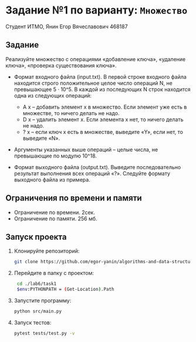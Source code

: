 # Задание №1 по варианту: `Множество`
Студент ИТМО, Янин Егор Вячеславович  468187

## Задание 

Реализуйте множество с операциями «добавление ключа», «удаление ключа»,
«проверка существования ключа».

* Формат входного файла (input.txt). В первой строке входного файла находится строго положительное целое число операций N, не превышающее
5 · 10^5. В каждой из последующих N строк находится одна из следующих
операций:
  - A x – добавить элемент x в множество. Если элемент уже есть в множестве, то ничего делать не надо.
  - D x – удалить элемент x. Если элемента x нет, то ничего делать не
  надо.
  - ? x – если ключ x есть в множестве, выведите «Y», если нет, то выведите
  «N».

* Аргументы указанных выше операций – целые числа, не превышающие по
модулю 10^18.


* Формат выходного файла (output.txt). Выведите последовательно результат выполнения всех операций «?». Следуйте формату выходного файла из
примера.


## Ограничения по времени и памяти

- Ограничение по времени. 2сек.
- Ограничение по памяти. 256 мб.


## Запуск проекта
1. Клонируйте репозиторий:
   ```bash
   git clone https://github.com/egor-yanin/algorithms-and-data-structures.git
   ```
2. Перейдите в папку с проектом:
   ```bash
    cd ./lab6/task1
    $env:PYTHONPATH = (Get-Location).Path
   ```
3. Запустите программу:
   ```bash
   python src/main.py
   ```
4. Запуск тестов:
   ```bash
   pytest tests/test.py -v
   ```